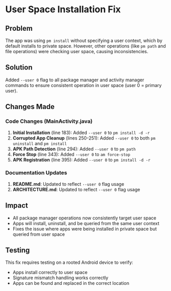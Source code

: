 # User Space Installation Fix

## Problem
The app was using `pm install` without specifying a user context, which by default installs to private space. However, other operations (like `pm path` and file operations) were checking user space, causing inconsistencies.

## Solution
Added `--user 0` flag to all package manager and activity manager commands to ensure consistent operation in user space (user 0 = primary user).

## Changes Made

### Code Changes (MainActivity.java)
1. **Initial Installation** (line 183): Added `--user 0` to `pm install -d -r`
2. **Corrupted App Cleanup** (lines 250-251): Added `--user 0` to both `pm uninstall` and `pm install`
3. **APK Path Detection** (line 294): Added `--user 0` to `pm path`
4. **Force Stop** (line 343): Added `--user 0` to `am force-stop`
5. **APK Registration** (line 395): Added `--user 0` to `pm install -d -r`

### Documentation Updates
1. **README.md**: Updated to reflect `--user 0` flag usage
2. **ARCHITECTURE.md**: Updated to reflect `--user 0` flag usage

## Impact
- All package manager operations now consistently target user space
- Apps will install, uninstall, and be queried from the same user context
- Fixes the issue where apps were being installed in private space but queried from user space

## Testing
This fix requires testing on a rooted Android device to verify:
- Apps install correctly to user space
- Signature mismatch handling works correctly
- Apps can be found and replaced in the correct location
